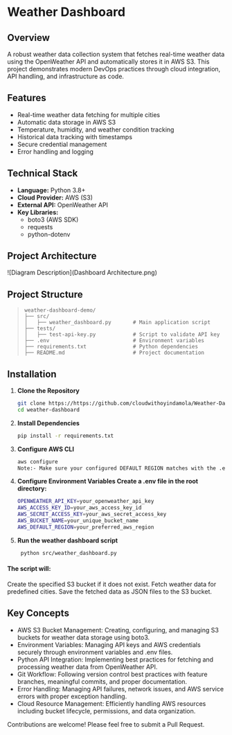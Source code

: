 # Weather Dashboard

## Overview
A robust weather data collection system that fetches real-time weather data using the OpenWeather API and automatically stores it in AWS S3. This project demonstrates modern DevOps practices through cloud integration, API handling, and infrastructure as code.

## Features
- Real-time weather data fetching for multiple cities
- Automatic data storage in AWS S3
- Temperature, humidity, and weather condition tracking
- Historical data tracking with timestamps
- Secure credential management
- Error handling and logging

## Technical Stack
- **Language:** Python 3.8+
- **Cloud Provider:** AWS (S3)
- **External API:** OpenWeather API
- **Key Libraries:** 
  - boto3 (AWS SDK)
  - requests
  - python-dotenv
 
## Project Architecture
![Diagram Description](Dashboard Architecture.png)

## Project Structure
>
>   ```
>   weather-dashboard-demo/
>   ├── src/
>   │   ├── weather_dashboard.py       # Main application script
>   ├── tests/
>   │   ├── test-api-key.py            # Script to validate API key
>   ├── .env                           # Environment variables
>   ├── requirements.txt               # Python dependencies
>   ├── README.md                      # Project documentation


## Installation
1. **Clone the Repository**
   ```bash
   git clone https://https://github.com/cloudwithoyindamola/Weather-Dashboard
   cd weather-dashboard
2. **Install Dependencies**
   ```bash
   pip install -r requirements.txt
3. **Configure AWS CLI**
   ```bash
   aws configure
   Note:- Make sure your configured DEFAULT REGION matches with the .env "your_preferred_aws_region"
4. **Configure Environment Variables Create a .env file in the root directory:**
   ```bash
   OPENWEATHER_API_KEY=your_openweather_api_key
   AWS_ACCESS_KEY_ID=your_aws_access_key_id
   AWS_SECRET_ACCESS_KEY=your_aws_secret_access_key
   AWS_BUCKET_NAME=your_unique_bucket_name
   AWS_DEFAULT_REGION=your_preferred_aws_region
5. **Run the weather dashboard script**
   ```bash
    python src/weather_dashboard.py


#### The script will:

Create the specified S3 bucket if it does not exist.
Fetch weather data for predefined cities.
Save the fetched data as JSON files to the S3 bucket.


## Key Concepts
- AWS S3 Bucket Management: Creating, configuring, and managing S3 buckets for weather data storage using boto3.
- Environment Variables: Managing API keys and AWS credentials securely through environment variables and .env files.
- Python API Integration: Implementing best practices for fetching and processing weather data from OpenWeather API.
- Git Workflow: Following version control best practices with feature branches, meaningful commits, and proper documentation.
- Error Handling: Managing API failures, network issues, and AWS service errors with proper exception handling.
- Cloud Resource Management: Efficiently handling AWS resources including bucket lifecycle, permissions, and data organization.



Contributions are welcome! Please feel free to submit a Pull Request.
